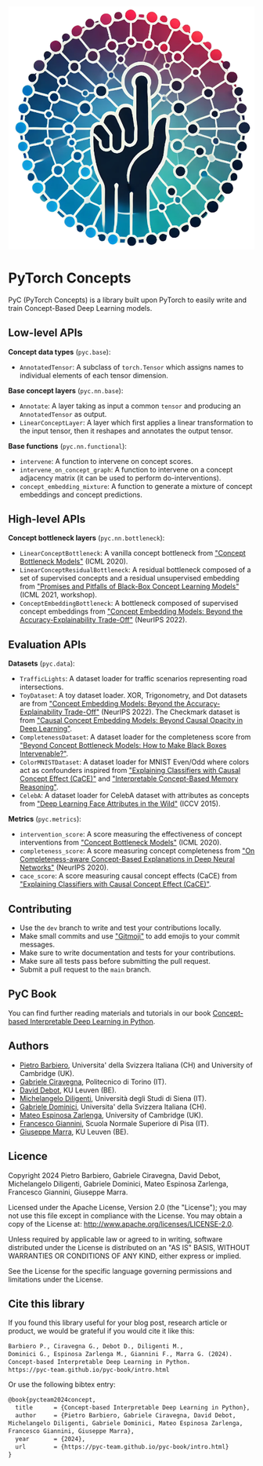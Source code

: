 ![PyC Logo](https://raw.githubusercontent.com/pyc-team/pytorch_concepts/dev/doc/_static/img/pyc_logo.png)

# PyTorch Concepts

PyC (PyTorch Concepts) is a library built upon PyTorch to easily write and train Concept-Based Deep Learning models.

## Low-level APIs

**Concept data types** (`pyc.base`):

- `AnnotatedTensor`: A subclass of `torch.Tensor` which assigns names to individual elements of each tensor dimension.

**Base concept layers** (`pyc.nn.base`):

- `Annotate`: A layer taking as input a common `tensor` and producing an `AnnotatedTensor` as output.
- `LinearConceptLayer`: A layer which first applies a linear transformation to the input tensor, then it reshapes and annotates the output tensor.

**Base functions** (`pyc.nn.functional`):

- `intervene`: A function to intervene on concept scores.
- `intervene_on_concept_graph`: A function to intervene on a concept adjacency matrix (it can be used to perform do-interventions).
- `concept_embedding_mixture`: A function to generate a mixture of concept embeddings and concept predictions.

## High-level APIs

**Concept bottleneck layers** (`pyc.nn.bottleneck`):

- `LinearConceptBottleneck`: A vanilla concept bottleneck from ["Concept Bottleneck Models"](https://arxiv.org/pdf/2007.04612) (ICML 2020).
- `LinearConceptResidualBottleneck`: A residual bottleneck composed of a set of supervised concepts and a residual unsupervised embedding from ["Promises and Pitfalls of Black-Box Concept Learning Models"](https://arxiv.org/abs/2106.13314) (ICML 2021, workshop).
- `ConceptEmbeddingBottleneck`: A bottleneck composed of supervised concept embeddings from ["Concept Embedding Models: Beyond the Accuracy-Explainability Trade-Off"](https://arxiv.org/abs/2209.09056) (NeurIPS 2022).

## Evaluation APIs

**Datasets** (`pyc.data`):

- `TrafficLights`: A dataset loader for traffic scenarios representing road intersections.
- `ToyDataset`: A toy dataset loader. XOR, Trigonometry, and Dot datasets are from ["Concept Embedding Models: Beyond the Accuracy-Explainability Trade-Off"](https://arxiv.org/abs/2209.09056) (NeurIPS 2022). The Checkmark dataset is from ["Causal Concept Embedding Models: Beyond Causal Opacity in Deep Learning"](https://arxiv.org/abs/2405.16507).
- `CompletenessDataset`: A dataset loader for the completeness score from ["Beyond Concept Bottleneck Models: How to Make Black Boxes Intervenable?"](https://arxiv.org/abs/2401.13544).
- `ColorMNISTDataset`: A dataset loader for MNIST Even/Odd where colors act as confounders inspired from ["Explaining Classifiers with Causal Concept Effect (CaCE)"](https://arxiv.org/abs/1907.07165) and ["Interpretable Concept-Based Memory Reasoning"](https://arxiv.org/abs/2407.15527).
- `CelebA`: A dataset loader for CelebA dataset with attributes as concepts from ["Deep Learning Face Attributes in the Wild"](https://arxiv.org/abs/1411.7766) (ICCV 2015).

**Metrics** (`pyc.metrics`):

- `intervention_score`: A score measuring the effectiveness of concept interventions from ["Concept Bottleneck Models"](https://arxiv.org/pdf/2007.04612) (ICML 2020).
- `completeness_score`: A score measuring concept completeness from ["On Completeness-aware Concept-Based Explanations in Deep Neural Networks"](https://arxiv.org/abs/1910.07969) (NeurIPS 2020).
- `cace_score`: A score measuring causal concept effects (CaCE) from ["Explaining Classifiers with Causal Concept Effect (CaCE)"](https://arxiv.org/abs/1907.07165).

## Contributing

- Use the `dev` branch to write and test your contributions locally.
- Make small commits and use ["Gitmoji"](https://gitmoji.dev/) to add emojis to your commit messages.
- Make sure to write documentation and tests for your contributions.
- Make sure all tests pass before submitting the pull request.
- Submit a pull request to the `main` branch.

## PyC Book

You can find further reading materials and tutorials in our book [Concept-based Interpretable Deep Learning in Python](https://pyc-team.github.io/pyc-book/).

## Authors

- [Pietro Barbiero](http://www.pietrobarbiero.eu/), Universita' della Svizzera Italiana (CH) and University of Cambridge (UK).
- [Gabriele Ciravegna](https://dbdmg.polito.it/dbdmg_web/gabriele-ciravegna/), Politecnico di Torino (IT).
- [David Debot](https://www.kuleuven.be/wieiswie/en/person/00165387), KU Leuven (BE).
- [Michelangelo Diligenti](https://docenti.unisi.it/en/diligenti), Università degli Studi di Siena (IT).
- [Gabriele Dominici](https://pc.inf.usi.ch/team/gabriele-dominici/), Universita' della Svizzera Italiana (CH).
- [Mateo Espinosa Zarlenga](https://hairyballtheorem.com/), University of Cambridge (UK).
- [Francesco Giannini](https://www.francescogiannini.eu/), Scuola Normale Superiore di Pisa (IT).
- [Giuseppe Marra](https://www.giuseppemarra.com/), KU Leuven (BE).

## Licence

Copyright 2024 Pietro Barbiero, Gabriele Ciravegna, David Debot, Michelangelo Diligenti, Gabriele Dominici, Mateo Espinosa Zarlenga, Francesco Giannini, Giuseppe Marra.

Licensed under the Apache License, Version 2.0 (the "License"); you may not use this file except in compliance with the License. You may obtain a copy of the License at: <http://www.apache.org/licenses/LICENSE-2.0>.

Unless required by applicable law or agreed to in writing, software distributed under the License is distributed on an "AS IS" BASIS, WITHOUT WARRANTIES OR CONDITIONS OF ANY KIND, either express or implied.

See the License for the specific language governing permissions and limitations under the License.


## Cite this library

If you found this library useful for your blog post, research article or product, we would be grateful if you would cite it like this:

```
Barbiero P., Ciravegna G., Debot D., Diligenti M., 
Dominici G., Espinosa Zarlenga M., Giannini F., Marra G. (2024).
Concept-based Interpretable Deep Learning in Python.
https://pyc-team.github.io/pyc-book/intro.html
```

Or use the following bibtex entry:

```
@book{pycteam2024concept,
  title      = {Concept-based Interpretable Deep Learning in Python},
  author     = {Pietro Barbiero, Gabriele Ciravegna, David Debot, Michelangelo Diligenti, Gabriele Dominici, Mateo Espinosa Zarlenga, Francesco Giannini, Giuseppe Marra},
  year       = {2024},
  url        = {https://pyc-team.github.io/pyc-book/intro.html}
}
```